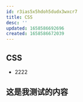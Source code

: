 ```yaml
---
id: r3ias5x5hdoh5dudx3wxcr7
title: CSS
desc: ''
updated: 1658586692696
created: 1658586672039
---
```

## CSS
- 2222

## 这是我测试的内容